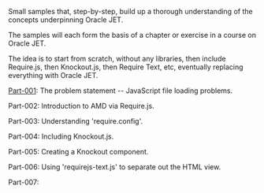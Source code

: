 Small samples that, step-by-step, build up a thorough
understanding of the concepts underpinning Oracle JET.

The samples will each form the basis of a chapter or exercise
in a course on Oracle JET.

The idea is to start from scratch, without any libraries,
then include Require.js, then Knockout.js, then Require Text, etc,
eventually replacing everything with Oracle JET.

[Part-001](Part-001): The problem statement -- JavaScript file loading problems.

Part-002: Introduction to AMD via Require.js.

Part-003: Understanding 'require.config'.

Part-004: Including Knockout.js.

Part-005: Creating a Knockout component.

Part-006: Using 'requirejs-text.js' to separate out the HTML view.

Part-007: